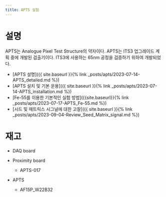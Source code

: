 ```yaml
---
title: APTS 실험 
---
```


# 설명
APTS는 Analogue Pixel Test Structure의 약자이다.
APTS는 ITS3 업그레이드 계획 중에 개발된 검출기이다.
ITS3에 사용하는 65nm 공정을 검증하기 위하여 개발되었다.

- [APTS 설명]({{ site.baseurl }}{% link _posts/apts/2023-07-14-APTS_detailed.md %})
- [APTS 설치 및 기본 운용]({{ site.baseurl }}{% link _posts/apts/2023-07-14-APTS_installation.md %})
- [Fe-55를 이용한 기본적인 실험 방법]({{site.baseurl}}{% link _posts/apts/2023-07-17-APTS_Fe-55.md %})
- [시드 및 매트릭스 시그널에 대한 고찰]({{ site.baseurl }}{% link _posts/apts/2023-09-04-Review_Seed_Matrix_signal.md %})

# 재고
- DAQ board

- Proximity board
  - APTS-017

- APTS
  - AF15P_W22B32
